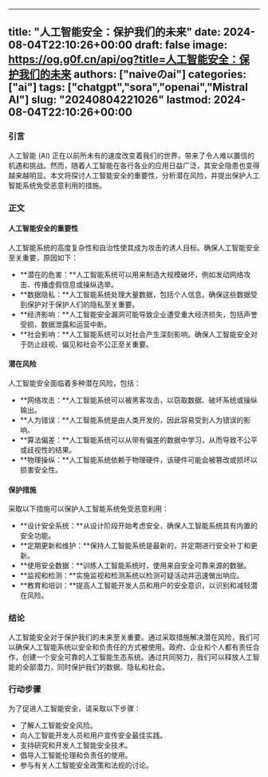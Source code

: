 
---
title: "人工智能安全：保护我们的未来"
date: 2024-08-04T22:10:26+00:00
draft: false
image: https://og.g0f.cn/api/og?title=人工智能安全：保护我们的未来
authors: ["naiveのai"]
categories: ["ai"]
tags: ["chatgpt","sora","openai","Mistral AI"]
slug: "20240804221026"
lastmod: 2024-08-04T22:10:26+00:00
---
### 引言

人工智能 (AI) 正在以前所未有的速度改变着我们的世界，带来了令人难以置信的机遇和挑战。然而，随着人工智能在各行各业的应用日益广泛，其安全隐患也变得越来越明显。本文将探讨人工智能安全的重要性，分析潜在风险，并提出保护人工智能系统免受恶意利用的措施。

### 正文

#### 人工智能安全的重要性

人工智能系统的高度复杂性和自治性使其成为攻击的诱人目标。确保人工智能安全至关重要，原因如下：

- **潜在的危害：**人工智能系统可以用来制造大规模破坏，例如发动网络攻击、传播虚假信息或操纵选举。
- **数据隐私：**人工智能系统处理大量数据，包括个人信息。确保这些数据受到保护对于保护人们的隐私至关重要。
- **经济影响：**人工智能安全漏洞可能导致企业遭受重大经济损失，包括声誉受损、数据泄露和运营中断。
- **社会影响：**人工智能系统可以对社会产生深刻影响。确保人工智能安全对于防止歧视、偏见和社会不公正至关重要。

#### 潜在风险

人工智能安全面临着多种潜在风险，包括：

- **网络攻击：**人工智能系统可以被黑客攻击，以窃取数据、破坏系统或操纵输出。
- **人为错误：**人工智能系统是由人类开发的，因此容易受到人为错误的影响。
- **算法偏差：**人工智能系统可以从带有偏差的数据中学习，从而导致不公平或歧视性的结果。
- **物理操纵：**人工智能系统依赖于物理硬件，该硬件可能会被篡改或损坏以损害安全性。

#### 保护措施

采取以下措施可以保护人工智能系统免受恶意利用：

- **设计安全系统：**从设计阶段开始考虑安全，确保人工智能系统具有内置的安全功能。
- **定期更新和维护：**保持人工智能系统是最新的，并定期进行安全补丁和更新。
- **使用安全数据：**训练人工智能系统时，使用来自安全可靠来源的数据。
- **监视和检测：**实施监视和检测系统以检测可疑活动并迅速做出响应。
- **教育和培训：**提高人工智能开发人员和用户的安全意识，以识别和减轻潜在风险。

### 结论

人工智能安全对于保护我们的未来至关重要。通过采取措施解决潜在风险，我们可以确保人工智能系统以安全和负责任的方式被使用。政府、企业和个人都有责任合作，创建一个安全可靠的人工智能生态系统。通过共同努力，我们可以释放人工智能的全部潜力，同时保护我们的数据、隐私和社会。

### 行动步骤

为了促进人工智能安全，请采取以下步骤：

- 了解人工智能安全风险。
- 向人工智能开发人员和用户宣传安全最佳实践。
- 支持研究和开发人工智能安全技术。
- 倡导人工智能伦理和负责任的使用。
- 参与有关人工智能安全政策和法规的讨论。